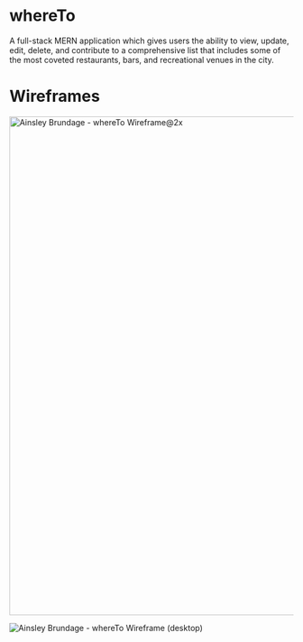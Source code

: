 # whereTo 
A full-stack MERN application which gives users the ability to view, update, edit, delete, and contribute to a comprehensive list that includes some of the most coveted restaurants, bars, and recreational venues in the city. 

# Wireframes 
<img width="885" alt="Ainsley Brundage - whereTo Wireframe@2x" src="https://user-images.githubusercontent.com/86635894/163606299-6f9a54e0-8715-4d63-88f8-6a833cb41372.png">

![Ainsley Brundage - whereTo Wireframe (desktop)](https://user-images.githubusercontent.com/86635894/163606437-a9022224-96c2-4830-9ab3-197eff1fc04f.png)
